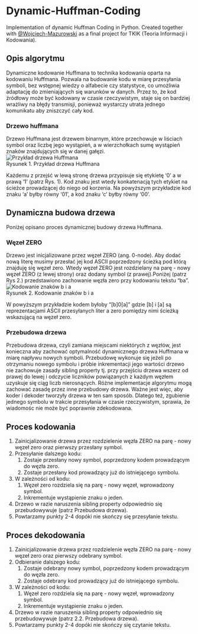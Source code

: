 # Dynamic-Huffman-Coding
Implementation of dynamic Huffman Coding in Python. Created together with [@Wojciech-Mazurowski](https://github.com/Wojciech-Mazurowski) as a final project for TKIK (Teoria Informacji i Kodowania).

## Opis algorytmu
Dynamiczne kodowanie Huffmana to technika kodowania oparta na kodowaniu Huffmana. Pozwala na budowanie kodu w miarę przesyłania symboli, bez wstępnej wiedzy o alfabecie czy statystyce, co umożliwia adaptację do zmieniających się warunków w danych. 
Przez to, że  kod źródłowy może być kodowany w czasie rzeczywistym, staje się on bardziej wrażliwy na błędy transmisji, ponieważ wystarczy utrata jednego komunikatu aby zniszczyć cały kod.

### Drzewo huffmana
Drzewo Huffmana jest drzewem binarnym, które przechowuje w liściach symbol oraz liczbę jego wystąpień, a w wierzchołkach sumę wystąpień znaków znajdujących się w danej gałęzi.\
![Przykład drzewa Huffmana](https://github.com/mateusz-stelmasiak/Dynamic-Huffman-Coding/assets/46268673/6213b383-59ef-455e-80ec-8adf3896bd72)\
Rysunek 1. Przykład drzewa Huffmana

Każdemu z przejść w lewą stronę drzewa przypisuje się etykietę  ‘0’ a w prawą ‘1’ (patrz Rys. 1). Kod znaku jest wtedy konkatenacją tych etykiet na ścieżce prowadzącej do niego od korzenia. Na powyższym przykładzie kod znaku ‘a’ byłby równy ‘01’, a kod znaku ‘c’ byłby równy ‘00’.

## Dynamiczna budowa drzewa
Poniżej opisano proces dynamicznej budowy drzewa Huffmana.
### Węzeł ZERO
Drzewo jest inicjalizowane przez węzeł ZERO (ang. 0-node). Aby dodać nową literę musimy przesłać jej kod ASCII poprzedzony ścieżką pod którą znajduję się węzeł zero. Wtedy  węzeł ZERO jest rozdzielany na parę - nowy węzeł ZERO (z lewej strony) oraz dodany symbol (z prawej).Poniżej  (patrz Rys 2.) przedstawiono zachowanie węzła zero przy kodowaniu tekstu “ba”.\
![Kodowanie znaków b i a](https://github.com/mateusz-stelmasiak/Dynamic-Huffman-Coding/assets/46268673/89f53f25-abbc-40e8-8bff-d4b461377692)\
Rysunek 2. Kodowanie znaków b i a

W powyższym przykładzie kodem byłoby “[b]0[a]” gdzie [b] i [a] są reprezentacjami ASCII przesyłanych liter  a zero pomiędzy nimi ścieżką wskazującą na węzeł zero.

### Przebudowa drzewa
Przebudowa drzewa, czyli zamiana miejscami niektórych z węzłów, jest konieczna aby zachować optymalność dynamicznego drzewa Huffmana w miarę napływu nowych symboli.
Przebudowę wykonuje się jeżeli po otrzymaniu nowego symbolu i próbie inkrementacji jego wartości drzewo nie zachowuje zasady sibling property tj. przy przejściu drzewa wszerz od prawej do lewej i odczycie liczników powiązanych z każdym węzłem uzyskuje się ciąg liczb nierosnących.  Różne implementacje algorytmu mogą zachować zasadę przez inne przebudowy drzewa. Ważne jest więc, aby koder i dekoder tworzyły drzewa w ten sam sposób. Dlatego też, zgubienie jednego symbolu w trakcie przesyłania w czasie rzeczywistym, sprawia, że wiadomośc nie może być poprawnie  zdekodowana.

## Proces kodowania
1. Zainicjalizowanie drzewa przez rozdzielenie węzła ZERO na parę - nowy węzeł zero oraz pierwszy przesłany symbol.
2. Przesyłanie dalszego kodu:
    1. Zostaje przesłany nowy symbol, poprzedzony kodem prowadzącym do  węzła zero.
    2. Zostaje przesłany kod prowadzący już do istniejącego symbolu.
3. W zależności od kodu:
    1. Węzeł zero rozdziela się na parę - nowy węzeł, wprowadzony symbol.
    2. Inkrementuje wystąpienie znaku o jeden.
4. Drzewo w razie naruszenia sibling property odpowiednio się przebudowywuje (patrz Przebudowa drzewa).
5. Powtarzamy punkty 2-4 dopóki nie skończy się przesyłanie tekstu.

## Proces dekodowania
1. Zainicjalizowanie drzewa przez rozdzielenie węzła ZERO na parę - nowy węzeł zero oraz pierwszy odebrany symbol.
2. Odbieranie dalszego kodu:
    1. Zostaje odebrany nowy symbol, poprzedzony kodem prowadzącym do  węzła zero.
    2. Zostaje odebrany kod prowadzący już do istniejącego symbolu.
3. W zależności od kodu:
    1. Węzeł zero rozdziela się na parę - nowy węzeł, wprowadzony symbol.
    2. Inkrementuje wystąpienie znaku o jeden.
4. Drzewo w razie naruszenia sibling property odpowiednio się przebudowywuje (patrz 2.2. Przebudowa drzewa).
5. Powtarzamy punkty 2-4 dopóki nie skończy się czytanie tekstu.


